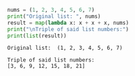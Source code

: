 ```python
nums = (1, 2, 3, 4, 5, 6, 7) 
print("Original list: ", nums)
result = map(lambda x: x + x + x, nums) 
print("\nTriple of said list numbers:")
print(list(result))
```

    Original list:  (1, 2, 3, 4, 5, 6, 7)
    
    Triple of said list numbers:
    [3, 6, 9, 12, 15, 18, 21]
    


```python

```


```python

```
